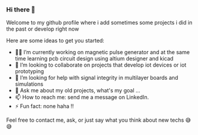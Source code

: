 ### Hi there 👋

Welcome to my github profile where i add sometimes some projects i did in the past or develop right now

Here are some ideas to get you started:

- 🤩🔭 I’m currently working on magnetic pulse generator and at the same time learning pcb circuit design using altium designer and kicad
- 👯 I’m looking to collaborate on projects that develop iot devices or iot prototyping
- 🤔 I’m looking for help with signal integrity in multilayer boards and simulations
- 💬 Ask me about my old projects, what's my goal ...
- 📫 How to reach me: send me a message on LinkedIn.  
- ⚡ Fun fact: none haha !!

Feel free to contact me,  ask, or just say what you think about new techs 😅😅
